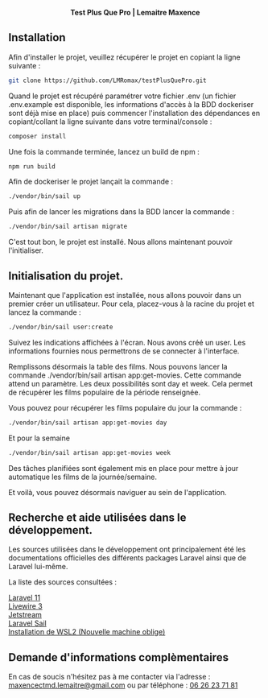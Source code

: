 <p align="center">
    <strong>
        Test Plus Que Pro | Lemaitre Maxence
    </strong>
</p>

## Installation

Afin d'installer le projet, veuillez récupérer le projet en copiant la ligne suivante :

``` bash
git clone https://github.com/LMRomax/testPlusQuePro.git
```

Quand le projet est récupéré paramétrer votre fichier .env (un fichier .env.example est disponible, les informations d'accès 
à la BDD dockeriser sont déjà mise en place) puis commencer l'installation des dépendances en copiant/collant la ligne suivante dans votre terminal/console :

``` bash
composer install
```
Une fois la commande terminée, lancez un build de npm :

``` bash
npm run build
```

Afin de dockeriser le projet lançait la commande :

``` bash
./vendor/bin/sail up
```

Puis afin de lancer les migrations dans la BDD lancer la commande : 

``` bash
./vendor/bin/sail artisan migrate
```

C'est tout bon, le projet est installé. Nous allons maintenant pouvoir l'initialiser.

## Initialisation du projet.

Maintenant que l'application est installée, nous allons pouvoir dans un premier créer un utilisateur. 
Pour cela, placez-vous à la racine du projet et lancez la commande :

``` bash
./vendor/bin/sail user:create
```

Suivez les indications affichées à l'écran. Nous avons créé un user. Les informations fournies 
nous permettrons de se connecter à l'interface.

Remplissons désormais la table des films. Nous pouvons lancer la commande ./vendor/bin/sail artisan app:get-movies.
Cette commande attend un paramètre. Les deux possibilités sont day et week. Cela permet de récupérer les films
populaire de la période renseignée.

Vous pouvez pour récupérer les films populaire du jour la commande : 
``` bash
./vendor/bin/sail artisan app:get-movies day
```

Et pour la semaine 
``` bash
./vendor/bin/sail artisan app:get-movies week
```

Des tâches planifiées sont également mis en place pour mettre à jour automatique les films de la journée/semaine.

Et voilà, vous pouvez désormais naviguer au sein de l'application.

## Recherche et aide utilisées dans le développement.

Les sources utilisées dans le développement ont principalement été les documentations officielles
des différents packages Laravel ainsi que de Laravel lui-même.

La liste des sources consultées :

<a href="https://laravel.com/docs/11.x">Laravel 11</a><br>
<a href="https://livewire.laravel.com/">Livewire 3</a><br>
<a href="https://jetstream.laravel.com/introduction.html">Jetstream</a><br>
<a href="https://laravel.com/docs/11.x/sail">Laravel Sail</a><br>
<a href="https://learn.microsoft.com/fr-fr/windows/wsl/install">Installation de WSL2 (Nouvelle machine oblige)</a><br>

## Demande d'informations complèmentaires

En cas de soucis n'hésitez pas à me contacter via l'adresse : 
<a href="mailto:maxencectmd.lemaitre@gmail.com">maxencectmd.lemaitre@gmail.com</a>
ou par téléphone : 
<a href="tel:0626237181">06 26 23 71 81</a>
